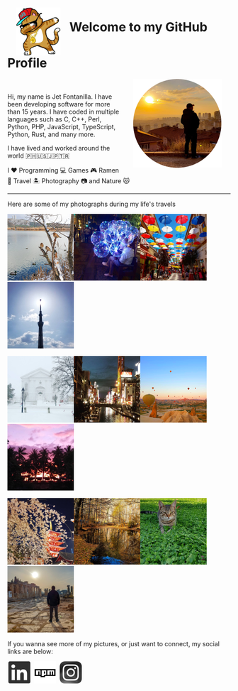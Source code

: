 <div>
  
  <h1><img width="100" alt="Welcome Dab" src="https://raw.githubusercontent.com/jetfontanilla/jetfontanilla/master/images/dabbing-cat-2.png" align="middle" hspace="20" />Welcome to my GitHub Profile</h1>
</div>


<div>
  <img alt="My Profile Pic" src="https://raw.githubusercontent.com/jetfontanilla/jetfontanilla/master/images/me.png" align="right" hspace="20" />
  <p>&nbsp;</p>
  <p>Hi, my name is Jet Fontanilla. I have been developing software for more than 15 years. I have coded in multiple languages such as C, C++, Perl, Python, PHP, JavaScript, TypeScript, Python, Rust, and many more.</p>  
  <p>I have lived and worked around the world 🇵🇭🇺🇸🇯🇵🇹🇷</p>
  <p>I ❤️ Programming 💻 Games 🎮 Ramen 🍜 Travel 🏝️ Photography 📷 and Nature 😻</p>
</div>

---

Here are some of my photographs during my life's travels

![](https://raw.githubusercontent.com/jetfontanilla/jetfontanilla/master/images/gallery/1.png)![](https://raw.githubusercontent.com/jetfontanilla/jetfontanilla/master/images/gallery/2.png)![](https://raw.githubusercontent.com/jetfontanilla/jetfontanilla/master/images/gallery/3.png)![](https://raw.githubusercontent.com/jetfontanilla/jetfontanilla/master/images/gallery/4.png)

![](https://raw.githubusercontent.com/jetfontanilla/jetfontanilla/master/images/gallery/5.png)![](https://raw.githubusercontent.com/jetfontanilla/jetfontanilla/master/images/gallery/6.png)![](https://raw.githubusercontent.com/jetfontanilla/jetfontanilla/master/images/gallery/7.png)![](https://raw.githubusercontent.com/jetfontanilla/jetfontanilla/master/images/gallery/8.png)

![](https://raw.githubusercontent.com/jetfontanilla/jetfontanilla/master/images/gallery/9.png)![](https://raw.githubusercontent.com/jetfontanilla/jetfontanilla/master/images/gallery/10.png)![](https://raw.githubusercontent.com/jetfontanilla/jetfontanilla/master/images/gallery/11.png)![](https://raw.githubusercontent.com/jetfontanilla/jetfontanilla/master/images/gallery/12.png)


If you wanna see more of my pictures, or just want to connect, my social links are below:

<a href="https://www.linkedin.com/in/jetfontanilla" target="_blank"><img alt="LinkedIn" src="https://raw.githubusercontent.com/jetfontanilla/jetfontanilla/master/images/linkedin.png" hspace="2" /></a>
<a href="https://www.npmjs.com/~jetlogs" target="_blank"><img alt="npm" src="https://raw.githubusercontent.com/jetfontanilla/jetfontanilla/master/images/npm.png" hspace="2" /></a>
<a href="https://www.instagram.com/agiwiz/" target="_blank"><img alt="Instagram" src="https://raw.githubusercontent.com/jetfontanilla/jetfontanilla/master/images/instagram.png" hspace="2" /></a>